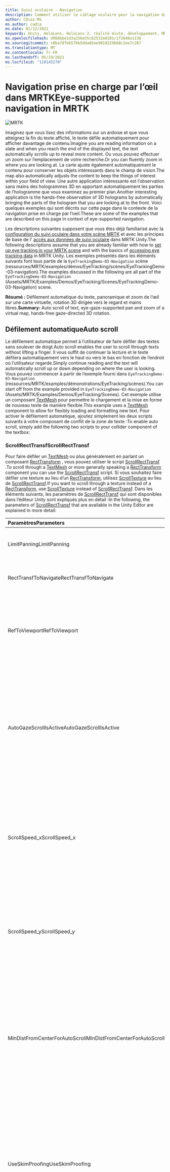 ```yaml
---
title: Suivi oculaire - Navigation
description: Comment utiliser le ciblage oculaire pour la navigation dans MRTK
author: CDiaz-MS
ms.author: cadia
ms.date: 01/12/2021
keywords: Unity, HoloLens, HoloLens 2, réalité mixte, développement, MRTK, EyeTracking,
ms.openlocfilehash: d966bbe1d3a256e55c62532e8101c1f2846e1136
ms.sourcegitcommit: c0ba7d7bb57bb5dda65ee9019229b68c2ee7c267
ms.translationtype: MT
ms.contentlocale: fr-FR
ms.lasthandoff: 05/19/2021
ms.locfileid: "110145270"
---
```

# <a name="eye-supported-navigation-in-mrtk"></a><span data-ttu-id="b7a47-104">Navigation prise en charge par l’œil dans MRTK</span><span class="sxs-lookup"><span data-stu-id="b7a47-104">Eye-supported navigation in MRTK</span></span>

![MRTK](../../images/eye-tracking/mrtk_et_navigation.png)

<span data-ttu-id="b7a47-106">Imaginez que vous lisez des informations sur un ardoise et que vous atteignez la fin du texte affiché, le texte défile automatiquement pour afficher davantage de contenu.</span><span class="sxs-lookup"><span data-stu-id="b7a47-106">Imagine you are reading information on a slate and when you reach the end of the displayed text, the text automatically scrolls up to reveal more content.</span></span> <span data-ttu-id="b7a47-107">Ou vous pouvez effectuer un zoom sur l’emplacement de votre recherche.</span><span class="sxs-lookup"><span data-stu-id="b7a47-107">Or you can fluently zoom in where you are looking at.</span></span> <span data-ttu-id="b7a47-108">La carte ajuste également automatiquement le contenu pour conserver les objets intéressants dans le champ de vision.</span><span class="sxs-lookup"><span data-stu-id="b7a47-108">The map also automatically adjusts the content to keep the things of interest within your field of view.</span></span> <span data-ttu-id="b7a47-109">Une autre application intéressante est l’observation sans mains des hologrammes 3D en apportant automatiquement les parties de l’hologramme que vous examinez au premier plan.</span><span class="sxs-lookup"><span data-stu-id="b7a47-109">Another interesting application is the hands-free observation of 3D holograms by automatically bringing the parts of the hologram that you are looking at to the front.</span></span> <span data-ttu-id="b7a47-110">Voici quelques exemples qui sont décrits sur cette page dans le contexte de la navigation prise en charge par l’oeil.</span><span class="sxs-lookup"><span data-stu-id="b7a47-110">These are some of the examples that are described on this page in context of eye-supported navigation.</span></span>

<span data-ttu-id="b7a47-111">Les descriptions suivantes supposent que vous êtes déjà familiarisé avec la [configuration du suivi oculaire dans votre scène MRTK](eye-tracking-basic-setup.md) et avec les principes de base de l' [accès aux données de suivi oculaire](eye-tracking-target-selection.md) dans MRTK Unity.</span><span class="sxs-lookup"><span data-stu-id="b7a47-111">The following descriptions assume that you are already familiar with how to [set up eye tracking in your MRTK scene](eye-tracking-basic-setup.md) and with the basics of [accessing eye tracking data](eye-tracking-target-selection.md) in MRTK Unity.</span></span>
<span data-ttu-id="b7a47-112">Les exemples présentés dans les éléments suivants font tous partie de la `EyeTrackingDemo-03-Navigation` scène (ressources/MRTK/examples/démos/EyeTracking/scènes/EyeTrackingDemo-03-navigation).</span><span class="sxs-lookup"><span data-stu-id="b7a47-112">The examples discussed in the following are all part of the `EyeTrackingDemo-03-Navigation` (Assets/MRTK/Examples/Demos/EyeTracking/Scenes/EyeTrackingDemo-03-Navigation) scene.</span></span>

<span data-ttu-id="b7a47-113">**Résumé :** Défilement automatique du texte, panoramique et zoom de l’œil sur une carte virtuelle, rotation 3D dirigée vers le regard et mains libres.</span><span class="sxs-lookup"><span data-stu-id="b7a47-113">**Summary:** Auto scroll of text, eye-gaze-supported pan and zoom of a virtual map, hands-free gaze-directed 3D rotation.</span></span>

## <a name="auto-scroll"></a><span data-ttu-id="b7a47-114">Défilement automatique</span><span class="sxs-lookup"><span data-stu-id="b7a47-114">Auto scroll</span></span>

<span data-ttu-id="b7a47-115">Le défilement automatique permet à l’utilisateur de faire défiler des textes sans soulever de doigt.</span><span class="sxs-lookup"><span data-stu-id="b7a47-115">Auto scroll enables the user to scroll through texts without lifting a finger.</span></span>
<span data-ttu-id="b7a47-116">Il vous suffit de continuer la lecture et le texte défilera automatiquement vers le haut ou vers le bas en fonction de l’endroit où l’utilisateur regarde.</span><span class="sxs-lookup"><span data-stu-id="b7a47-116">Simply continue reading and the text will automatically scroll up or down depending on where the user is looking.</span></span>
<span data-ttu-id="b7a47-117">Vous pouvez commencer à partir de l’exemple fourni dans `EyeTrackingDemo-03-Navigation` (ressources/MRTK/examples/démonstrations/EyeTracking/scènes).</span><span class="sxs-lookup"><span data-stu-id="b7a47-117">You can start off from the example provided in `EyeTrackingDemo-03-Navigation` (Assets/MRTK/Examples/Demos/EyeTracking/Scenes).</span></span>
<span data-ttu-id="b7a47-118">Cet exemple utilise un composant [TextMesh](https://docs.unity3d.com/ScriptReference/TextMesh.html) pour permettre le chargement et la mise en forme de nouveau texte de manière flexible.</span><span class="sxs-lookup"><span data-stu-id="b7a47-118">This example uses a [TextMesh](https://docs.unity3d.com/ScriptReference/TextMesh.html) component to allow for flexibly loading and formatting new text.</span></span>
<span data-ttu-id="b7a47-119">Pour activer le défilement automatique, ajoutez simplement les deux scripts suivants à votre composant de conflit de la zone de texte :</span><span class="sxs-lookup"><span data-stu-id="b7a47-119">To enable auto scroll, simply add the following two scripts to your collider component of the textbox:</span></span>

### <a name="scrollrecttransf"></a><span data-ttu-id="b7a47-120">ScrollRectTransf</span><span class="sxs-lookup"><span data-stu-id="b7a47-120">ScrollRectTransf</span></span>

<span data-ttu-id="b7a47-121">Pour faire défiler un [TextMesh](https://docs.unity3d.com/ScriptReference/TextMesh.html) ou plus généralement en parlant un composant [RectTransform](https://docs.unity3d.com/ScriptReference/RectTransform.html) , vous pouvez utiliser le script [ScrollRectTransf](xref:Microsoft.MixedReality.Toolkit.Examples.Demos.EyeTracking.ScrollRectTransf) .</span><span class="sxs-lookup"><span data-stu-id="b7a47-121">To scroll through a [TextMesh](https://docs.unity3d.com/ScriptReference/TextMesh.html) or more generally speaking a [RectTransform](https://docs.unity3d.com/ScriptReference/RectTransform.html) component you can use the [ScrollRectTransf](xref:Microsoft.MixedReality.Toolkit.Examples.Demos.EyeTracking.ScrollRectTransf) script.</span></span>
<span data-ttu-id="b7a47-122">Si vous souhaitez faire défiler une texture au lieu d’un [RectTransform](https://docs.unity3d.com/ScriptReference/RectTransform.html), utilisez [ScrollTexture](xref:Microsoft.MixedReality.Toolkit.Examples.Demos.EyeTracking.ScrollTexture) au lieu de [ScrollRectTransf](xref:Microsoft.MixedReality.Toolkit.Examples.Demos.EyeTracking.ScrollRectTransf).</span><span class="sxs-lookup"><span data-stu-id="b7a47-122">If you want to scroll through a texture instead of a [RectTransform](https://docs.unity3d.com/ScriptReference/RectTransform.html), use [ScrollTexture](xref:Microsoft.MixedReality.Toolkit.Examples.Demos.EyeTracking.ScrollTexture) instead of [ScrollRectTransf](xref:Microsoft.MixedReality.Toolkit.Examples.Demos.EyeTracking.ScrollRectTransf).</span></span>
<span data-ttu-id="b7a47-123">Dans les éléments suivants, les paramètres de [ScrollRectTransf](xref:Microsoft.MixedReality.Toolkit.Examples.Demos.EyeTracking.ScrollRectTransf) qui sont disponibles dans l’éditeur Unity sont expliqués plus en détail :</span><span class="sxs-lookup"><span data-stu-id="b7a47-123">In the following, the parameters of [ScrollRectTransf](xref:Microsoft.MixedReality.Toolkit.Examples.Demos.EyeTracking.ScrollRectTransf) that are available in the Unity Editor are explained in more detail:</span></span>

<span data-ttu-id="b7a47-124">Paramètres</span><span class="sxs-lookup"><span data-stu-id="b7a47-124">Parameters</span></span> | <span data-ttu-id="b7a47-125">Description</span><span class="sxs-lookup"><span data-stu-id="b7a47-125">Description</span></span>
:---- | :----
<span data-ttu-id="b7a47-126">LimitPanning</span><span class="sxs-lookup"><span data-stu-id="b7a47-126">LimitPanning</span></span> | <span data-ttu-id="b7a47-127">S’il est activé, arrête le contenu défilant à ses limites.</span><span class="sxs-lookup"><span data-stu-id="b7a47-127">If enabled, will stop the scrollable content at its boundary.</span></span>
<span data-ttu-id="b7a47-128">RectTransfToNavigate</span><span class="sxs-lookup"><span data-stu-id="b7a47-128">RectTransfToNavigate</span></span> | <span data-ttu-id="b7a47-129">Référence au [RectTransform](https://docs.unity3d.com/ScriptReference/RectTransform.html) dans lequel défiler.</span><span class="sxs-lookup"><span data-stu-id="b7a47-129">Reference to the [RectTransform](https://docs.unity3d.com/ScriptReference/RectTransform.html) to scroll in.</span></span>
<span data-ttu-id="b7a47-130">RefToViewport</span><span class="sxs-lookup"><span data-stu-id="b7a47-130">RefToViewport</span></span> | <span data-ttu-id="b7a47-131">Référence au [RectTransform](https://docs.unity3d.com/ScriptReference/RectTransform.html) parent du contenu défilant pour déterminer le décalage et la limite corrects.</span><span class="sxs-lookup"><span data-stu-id="b7a47-131">Reference to the parent [RectTransform](https://docs.unity3d.com/ScriptReference/RectTransform.html) of the scrollable content to determine the correct offset and boundary.</span></span>
<span data-ttu-id="b7a47-132">AutoGazeScrollIsActive</span><span class="sxs-lookup"><span data-stu-id="b7a47-132">AutoGazeScrollIsActive</span></span> | <span data-ttu-id="b7a47-133">Si cette option est activée, le texte est automatiquement défilant si l’utilisateur regarde une *région active* (par exemple, la partie supérieure et inférieure de votre volet de défilement si la vitesse de défilement verticale n’est pas égale à zéro).</span><span class="sxs-lookup"><span data-stu-id="b7a47-133">If enabled, the text will automatically scroll if the user looks at an *active region* (e.g., the top and bottom part of your scroll panel if the vertical scroll speed is not zero).</span></span>
<span data-ttu-id="b7a47-134">ScrollSpeed_x</span><span class="sxs-lookup"><span data-stu-id="b7a47-134">ScrollSpeed_x</span></span> | <span data-ttu-id="b7a47-135">Si la valeur est égale à zéro, le défilement horizontal est activé.</span><span class="sxs-lookup"><span data-stu-id="b7a47-135">If set to a value unequal to zero, horizontal scroll will be enabled.</span></span> <span data-ttu-id="b7a47-136">Les valeurs négatives signifient une modification du sens de défilement : de gauche à droite ou de droite à gauche.</span><span class="sxs-lookup"><span data-stu-id="b7a47-136">Negative values mean a change in scroll direction: Left to right vs. right to left.</span></span>
<span data-ttu-id="b7a47-137">ScrollSpeed_y</span><span class="sxs-lookup"><span data-stu-id="b7a47-137">ScrollSpeed_y</span></span> | <span data-ttu-id="b7a47-138">Si la valeur est égale à zéro, le défilement vertical est activé.</span><span class="sxs-lookup"><span data-stu-id="b7a47-138">If set to a value unequal to zero, vertical scroll will be enabled.</span></span> <span data-ttu-id="b7a47-139">Les valeurs négatives signifient une modification du sens de défilement : jusqu’à la baisse jusqu’à la baisse.</span><span class="sxs-lookup"><span data-stu-id="b7a47-139">Negative values mean a change in scroll direction:  Up to down vs. down to up.</span></span>
<span data-ttu-id="b7a47-140">MinDistFromCenterForAutoScroll</span><span class="sxs-lookup"><span data-stu-id="b7a47-140">MinDistFromCenterForAutoScroll</span></span> | <span data-ttu-id="b7a47-141">Distance minimale normalisée dans x et y à partir du centre de la zone d’accès de la cible (0,0) à faire défiler.</span><span class="sxs-lookup"><span data-stu-id="b7a47-141">Normalized minimal distance in x and y from center of the target's hit box (0, 0) to scroll.</span></span> <span data-ttu-id="b7a47-142">Par conséquent, les valeurs doivent être comprises entre 0 (toujours défiler) et 0,5 (pas de défilement).</span><span class="sxs-lookup"><span data-stu-id="b7a47-142">Thus, values must range between 0 (always scroll) and 0.5 (no scroll).</span></span>
<span data-ttu-id="b7a47-143">UseSkimProofing</span><span class="sxs-lookup"><span data-stu-id="b7a47-143">UseSkimProofing</span></span> | <span data-ttu-id="b7a47-144">S’il est activé, il empêche les mouvements de défilement soudains quand vous recherchez rapidement.</span><span class="sxs-lookup"><span data-stu-id="b7a47-144">If enabled, it prevents sudden scroll movements when quickly looking around.</span></span> <span data-ttu-id="b7a47-145">Cela peut rendre le défilement moins réactif.</span><span class="sxs-lookup"><span data-stu-id="b7a47-145">This may make scrolling feel less responsive though.</span></span> <span data-ttu-id="b7a47-146">Il peut être réglé avec la valeur *SkimProofUpdateSpeed* .</span><span class="sxs-lookup"><span data-stu-id="b7a47-146">It can be tuned with the *SkimProofUpdateSpeed* value.</span></span>
<span data-ttu-id="b7a47-147">SkimProofUpdateSpeed</span><span class="sxs-lookup"><span data-stu-id="b7a47-147">SkimProofUpdateSpeed</span></span> | <span data-ttu-id="b7a47-148">Plus la valeur est faible, plus le défilement est lent après l’écumage.</span><span class="sxs-lookup"><span data-stu-id="b7a47-148">The lower the value, the slower the scrolling will speed up after skimming.</span></span> <span data-ttu-id="b7a47-149">Valeur recommandée : 5.</span><span class="sxs-lookup"><span data-stu-id="b7a47-149">Recommended value: 5.</span></span>

![Configuration du défilement prise en charge par l’oeil dans Unity](../../images/eye-tracking/mrtk_et_nav_scroll.jpg)

### <a name="eyetrackingtarget"></a><span data-ttu-id="b7a47-151">EyeTrackingTarget</span><span class="sxs-lookup"><span data-stu-id="b7a47-151">EyeTrackingTarget</span></span>

<span data-ttu-id="b7a47-152">L’attachement du composant _EyeTrackingTarget_ permet de gérer de manière flexible les événements liés au regard.</span><span class="sxs-lookup"><span data-stu-id="b7a47-152">Attaching the _EyeTrackingTarget_ component allows for flexibly handle eye-gaze-related events.</span></span>
<span data-ttu-id="b7a47-153">L’exemple de défilement montre un texte de défilement qui démarre lorsque l’utilisateur *regarde* le panneau et s’arrête lorsque l’utilisateur *regarde* son contenu.</span><span class="sxs-lookup"><span data-stu-id="b7a47-153">The scroll sample demonstrates scrolling text that starts when the user *looks* at the panel and stops when the user is *looking away* from it.</span></span>
<span data-ttu-id="b7a47-154">![Configuration du défilement prise en charge par l’œil dans Unity : EyeTrackingTarget](../../images/eye-tracking/mrtk_et_nav_scroll_ettarget.jpg)</span><span class="sxs-lookup"><span data-stu-id="b7a47-154">![Eye-supported scroll setup in Unity: EyeTrackingTarget](../../images/eye-tracking/mrtk_et_nav_scroll_ettarget.jpg)</span></span>

## <a name="gaze-supported-pan-and-zoom"></a><span data-ttu-id="b7a47-155">Panoramique et zoom pris en charge dans le regard</span><span class="sxs-lookup"><span data-stu-id="b7a47-155">Gaze-supported pan and zoom</span></span>

<span data-ttu-id="b7a47-156">Qui n’a pas utilisé de carte virtuelle avant de rechercher sa résidence ou d’explorer les nouveaux emplacements ?</span><span class="sxs-lookup"><span data-stu-id="b7a47-156">Who hasn't used a virtual map before to search for their home or to explore entirely new places?</span></span> <span data-ttu-id="b7a47-157">Le suivi oculaire vous permet d’approfondir directement les parties qui vous intéressent et de faire un zoom avant, vous pouvez suivre facilement le cours d’une rue pour explorer votre voisinage.</span><span class="sxs-lookup"><span data-stu-id="b7a47-157">Eye tracking allows you to directly dive into exactly the parts that you're interested in and once zoomed in, you can smoothly follow the course of a street to explore your neighborhood!</span></span>
<span data-ttu-id="b7a47-158">Cela n’est pas seulement utile pour l’exploration des cartes géographiques, mais également pour l’extraction des détails dans des photographies, des visualisations de données ou même une image médicale en flux continu.</span><span class="sxs-lookup"><span data-stu-id="b7a47-158">This is not only useful for exploring geographical maps, but also to checking out details in photographs, data visualizations or even live-streamed medical imagery.</span></span> <span data-ttu-id="b7a47-159">L’utilisation de cette fonctionnalité dans votre application est simple !</span><span class="sxs-lookup"><span data-stu-id="b7a47-159">To use this capability in your app is easy!</span></span> <span data-ttu-id="b7a47-160">Pour obtenir le contenu rendu sur une [texture]( https://docs.unity3d.com/ScriptReference/Texture.html) (par exemple, une photo, des données diffusées en continu), ajoutez simplement le script [PanZoomTexture](xref:Microsoft.MixedReality.Toolkit.Examples.Demos.EyeTracking.PanZoomTexture) .</span><span class="sxs-lookup"><span data-stu-id="b7a47-160">For content rendered to a [Texture]( https://docs.unity3d.com/ScriptReference/Texture.html) (e.g., a photo, streamed data), simply add the [PanZoomTexture](xref:Microsoft.MixedReality.Toolkit.Examples.Demos.EyeTracking.PanZoomTexture) script.</span></span>
<span data-ttu-id="b7a47-161">Pour un [RectTransform](https://docs.unity3d.com/ScriptReference/RectTransform.html) , utilisez [PanZoomRectTransf](xref:Microsoft.MixedReality.Toolkit.Examples.Demos.EyeTracking.PanZoomRectTransf).</span><span class="sxs-lookup"><span data-stu-id="b7a47-161">For a [RectTransform](https://docs.unity3d.com/ScriptReference/RectTransform.html) use [PanZoomRectTransf](xref:Microsoft.MixedReality.Toolkit.Examples.Demos.EyeTracking.PanZoomRectTransf).</span></span> <span data-ttu-id="b7a47-162">En étendant la fonctionnalité de [défilement automatique](#auto-scroll) , nous activons essentiellement pour faire défiler à la fois verticalement et horizontalement en même temps et agrandir le contenu autour du point de focalisation actuel de l’utilisateur.</span><span class="sxs-lookup"><span data-stu-id="b7a47-162">Extending the [Auto Scroll](#auto-scroll) capability, we essentially enable to scroll both vertically and horizontally at the same time and magnify content right around the user's current focus point.</span></span>

<span data-ttu-id="b7a47-163">Paramètres</span><span class="sxs-lookup"><span data-stu-id="b7a47-163">Parameters</span></span> | <span data-ttu-id="b7a47-164">Description</span><span class="sxs-lookup"><span data-stu-id="b7a47-164">Description</span></span>
:---- | :----
<span data-ttu-id="b7a47-165">LimitPanning</span><span class="sxs-lookup"><span data-stu-id="b7a47-165">LimitPanning</span></span> | <span data-ttu-id="b7a47-166">S’il est activé, arrête le contenu défilant à ses limites.</span><span class="sxs-lookup"><span data-stu-id="b7a47-166">If enabled, will stop the scrollable content at its boundary.</span></span>
<span data-ttu-id="b7a47-167">HandZoomEnabledOnStartup</span><span class="sxs-lookup"><span data-stu-id="b7a47-167">HandZoomEnabledOnStartup</span></span> | <span data-ttu-id="b7a47-168">Indique si les gestes à la main sont automatiquement activés pour effectuer un mouvement de zoom.</span><span class="sxs-lookup"><span data-stu-id="b7a47-168">Indicates whether hand gestures are automatically enabled to perform a zoom gesture.</span></span> <span data-ttu-id="b7a47-169">Vous souhaiterez peut-être la désactiver à première vue pour éviter de déclencher accidentellement des actions de zoom.</span><span class="sxs-lookup"><span data-stu-id="b7a47-169">You may want to disable it at first to avoid accidentally triggering zoom actions.</span></span>
<span data-ttu-id="b7a47-170">RendererOfTextureToBeNavigated</span><span class="sxs-lookup"><span data-stu-id="b7a47-170">RendererOfTextureToBeNavigated</span></span> | <span data-ttu-id="b7a47-171">Convertisseur référencé de la texture à parcourir.</span><span class="sxs-lookup"><span data-stu-id="b7a47-171">Referenced renderer of the texture to be navigated.</span></span>
<span data-ttu-id="b7a47-172">Zoom_Acceleration</span><span class="sxs-lookup"><span data-stu-id="b7a47-172">Zoom_Acceleration</span></span> | <span data-ttu-id="b7a47-173">Accélération de zoom définissant la pente du mappage de la fonction de vitesse logistique.</span><span class="sxs-lookup"><span data-stu-id="b7a47-173">Zoom acceleration defining the steepness of logistic speed function mapping.</span></span>
<span data-ttu-id="b7a47-174">Zoom_SpeedMax</span><span class="sxs-lookup"><span data-stu-id="b7a47-174">Zoom_SpeedMax</span></span> | <span data-ttu-id="b7a47-175">Vitesse maximale du zoom.</span><span class="sxs-lookup"><span data-stu-id="b7a47-175">Maximum zoom speed.</span></span>
<span data-ttu-id="b7a47-176">Zoom_MinScale</span><span class="sxs-lookup"><span data-stu-id="b7a47-176">Zoom_MinScale</span></span> | <span data-ttu-id="b7a47-177">Échelle minimale de la texture pour le zoom avant, par exemple 0,5 f (la moitié de la taille d’origine).</span><span class="sxs-lookup"><span data-stu-id="b7a47-177">Minimum scale of the texture for zoom in - e.g., 0.5f (half the original size).</span></span>
<span data-ttu-id="b7a47-178">Zoom_MaxScale</span><span class="sxs-lookup"><span data-stu-id="b7a47-178">Zoom_MaxScale</span></span> | <span data-ttu-id="b7a47-179">Échelle maximale de la texture pour zoom arrière, par exemple 1F (taille d’origine) ou 2.0 f (double de la taille d’origine).</span><span class="sxs-lookup"><span data-stu-id="b7a47-179">Maximum scale of the texture for zoom out - e.g., 1f (the original size) or 2.0f (double the original size).</span></span>
<span data-ttu-id="b7a47-180">Zoom_TimeInSecToZoom</span><span class="sxs-lookup"><span data-stu-id="b7a47-180">Zoom_TimeInSecToZoom</span></span> | <span data-ttu-id="b7a47-181">Zoom chronométré : une fois déclenchée, un zoom avant/arrière est effectué pour la durée spécifiée en secondes.</span><span class="sxs-lookup"><span data-stu-id="b7a47-181">Timed zoom: Once triggered, a zoom in/out will be performed for the given amount of time in seconds.</span></span>
<span data-ttu-id="b7a47-182">Zoom_Gesture</span><span class="sxs-lookup"><span data-stu-id="b7a47-182">Zoom_Gesture</span></span> | <span data-ttu-id="b7a47-183">Type de mouvement à utiliser pour effectuer un zoom avant/arrière.</span><span class="sxs-lookup"><span data-stu-id="b7a47-183">Type of hand gesture to use to zoom in/out.</span></span>
--- | ---
<span data-ttu-id="b7a47-184">Pan_AutoScrollIsActive</span><span class="sxs-lookup"><span data-stu-id="b7a47-184">Pan_AutoScrollIsActive</span></span> | <span data-ttu-id="b7a47-185">Si cette option est activée, le texte est automatiquement défilant si l’utilisateur regarde une *région active* (par exemple, la partie supérieure et inférieure de votre volet de défilement si la vitesse de défilement verticale n’est pas égale à zéro).</span><span class="sxs-lookup"><span data-stu-id="b7a47-185">If enabled, the text will automatically scroll if the user looks at an *active region* (e.g., the top and bottom part of your scroll panel if the vertical scroll speed is not zero).</span></span>
<span data-ttu-id="b7a47-186">Pan_Speed_x</span><span class="sxs-lookup"><span data-stu-id="b7a47-186">Pan_Speed_x</span></span> | <span data-ttu-id="b7a47-187">Si la valeur est égale à zéro, le défilement horizontal est activé.</span><span class="sxs-lookup"><span data-stu-id="b7a47-187">If set to a value unequal to zero, horizontal scroll will be enabled.</span></span> <span data-ttu-id="b7a47-188">Les valeurs négatives signifient une modification du sens de défilement : de gauche à droite ou de droite à gauche.</span><span class="sxs-lookup"><span data-stu-id="b7a47-188">Negative values mean a change in scroll direction: Left to right vs. right to left.</span></span>
<span data-ttu-id="b7a47-189">Pan_Speed_y</span><span class="sxs-lookup"><span data-stu-id="b7a47-189">Pan_Speed_y</span></span> | <span data-ttu-id="b7a47-190">Si la valeur est égale à zéro, le défilement vertical est activé.</span><span class="sxs-lookup"><span data-stu-id="b7a47-190">If set to a value unequal to zero, vertical scroll will be enabled.</span></span> <span data-ttu-id="b7a47-191">Les valeurs négatives signifient une modification du sens de défilement : jusqu’à la baisse jusqu’à la baisse.</span><span class="sxs-lookup"><span data-stu-id="b7a47-191">Negative values mean a change in scroll direction:  Up to down vs. down to up.</span></span>
<span data-ttu-id="b7a47-192">Pan_MinDistFromCenter</span><span class="sxs-lookup"><span data-stu-id="b7a47-192">Pan_MinDistFromCenter</span></span> | <span data-ttu-id="b7a47-193">Distance minimale normalisée dans x et y à partir du centre de la zone d’accès de la cible (0,0) à faire défiler.</span><span class="sxs-lookup"><span data-stu-id="b7a47-193">Normalized minimal distance in x and y from center of the target's hit box (0, 0) to scroll.</span></span> <span data-ttu-id="b7a47-194">Par conséquent, les valeurs doivent être comprises entre 0 (toujours défiler) et 0,5 (pas de défilement).</span><span class="sxs-lookup"><span data-stu-id="b7a47-194">Thus, values must range between 0 (always scroll) and 0.5 (no scroll).</span></span>
<span data-ttu-id="b7a47-195">UseSkimProofing</span><span class="sxs-lookup"><span data-stu-id="b7a47-195">UseSkimProofing</span></span> | <span data-ttu-id="b7a47-196">S’il est activé, il empêche les mouvements de défilement soudains quand vous recherchez rapidement.</span><span class="sxs-lookup"><span data-stu-id="b7a47-196">If enabled, it prevents sudden scroll movements when quickly looking around.</span></span> <span data-ttu-id="b7a47-197">Cela peut rendre le défilement moins réactif.</span><span class="sxs-lookup"><span data-stu-id="b7a47-197">This may make scrolling feel less responsive though.</span></span> <span data-ttu-id="b7a47-198">Il peut être réglé avec la valeur *SkimProofUpdateSpeed* .</span><span class="sxs-lookup"><span data-stu-id="b7a47-198">It can be tuned with the *SkimProofUpdateSpeed* value.</span></span>
<span data-ttu-id="b7a47-199">SkimProofUpdateSpeed</span><span class="sxs-lookup"><span data-stu-id="b7a47-199">SkimProofUpdateSpeed</span></span> | <span data-ttu-id="b7a47-200">Plus la valeur est faible, plus le défilement est lent après l’écumage.</span><span class="sxs-lookup"><span data-stu-id="b7a47-200">The lower the value, the slower the scrolling will speed up after skimming.</span></span> <span data-ttu-id="b7a47-201">Valeur recommandée : 5.</span><span class="sxs-lookup"><span data-stu-id="b7a47-201">Recommended value: 5.</span></span>

![Configuration de panoramique et de zoom prise en charge par l’oeil dans Unity](../../images/eye-tracking/mrtk_et_nav_panzoom.jpg)

## <a name="attention-based-3d-rotation"></a><span data-ttu-id="b7a47-203">Rotation 3D en fonction de l’attention</span><span class="sxs-lookup"><span data-stu-id="b7a47-203">Attention-based 3D rotation</span></span>

<span data-ttu-id="b7a47-204">Imaginez qu’il s’agit d’un objet en 3D et des parties que vous souhaitez voir de façon plus précise que si le système vous rappelle et qu’il vous informe de la rotation de l’élément.</span><span class="sxs-lookup"><span data-stu-id="b7a47-204">Imagine looking at a 3D object and the parts you want to see more closely magically turn toward you - as if the system would read your mind and know to turn the item toward you!</span></span>
<span data-ttu-id="b7a47-205">C’est l’idée des rotations 3D basées sur l’attention qui vous permettent d’examiner tout le côté d’un hologramme sans soulever de doigt.</span><span class="sxs-lookup"><span data-stu-id="b7a47-205">That is the idea for attention-based 3D rotations which enable you to investigate all side of a hologram without lifting a finger.</span></span>
<span data-ttu-id="b7a47-206">Pour activer ce comportement, ajoutez simplement le script [OnLookAtRotateByEyeGaze](xref:Microsoft.MixedReality.Toolkit.Examples.Demos.EyeTracking.OnLookAtRotateByEyeGaze) à la partie de votre gameobject avec un composant de [collision](https://docs.unity3d.com/ScriptReference/Collider.html) .</span><span class="sxs-lookup"><span data-stu-id="b7a47-206">To enable this behavior, simply add the [OnLookAtRotateByEyeGaze](xref:Microsoft.MixedReality.Toolkit.Examples.Demos.EyeTracking.OnLookAtRotateByEyeGaze) script to the part of your GameObject with a [Collider](https://docs.unity3d.com/ScriptReference/Collider.html) component.</span></span>
<span data-ttu-id="b7a47-207">Vous pouvez modifier plusieurs paramètres listés ci-dessous pour limiter la vitesse et l’orientation de l’hologramme.</span><span class="sxs-lookup"><span data-stu-id="b7a47-207">You can tweak several parameters that are listed below to limit how fast and in which directions the hologram will turn.</span></span>

<span data-ttu-id="b7a47-208">Comme vous pouvez l’imaginer, le fait que ce comportement soit actif à tout moment peut rapidement devenir assez gênant dans une scène encombrée.</span><span class="sxs-lookup"><span data-stu-id="b7a47-208">As you can imagine, having this behavior active at all times may quickly become pretty distracting in a crowded scene.</span></span>
<span data-ttu-id="b7a47-209">C’est pourquoi vous souhaiterez peut-être commencer par ce comportement désactivé, puis l’activer rapidement à l’aide de commandes vocales.</span><span class="sxs-lookup"><span data-stu-id="b7a47-209">This is why you may want to start out with this behavior disabled and then enable it quickly using voice commands.</span></span>
<span data-ttu-id="b7a47-210">En guise d’alternative, nous avons ajouté un exemple dans `EyeTrackingDemo-03-Navigation` (ressources/MRTK/examples/démonstrations/EyeTracking/scènes) pour utiliser [TargetMoveToCamera](xref:Microsoft.MixedReality.Toolkit.Examples.Demos.EyeTracking.TargetMoveToCamera) pour lequel vous pouvez sélectionner une cible ciblée et vous l’Envolez simplement par *« je suis arrivé »*.</span><span class="sxs-lookup"><span data-stu-id="b7a47-210">Alternatively, we added an example in `EyeTrackingDemo-03-Navigation` (Assets/MRTK/Examples/Demos/EyeTracking/Scenes) to use [TargetMoveToCamera](xref:Microsoft.MixedReality.Toolkit.Examples.Demos.EyeTracking.TargetMoveToCamera) for which you can select a focused target and it flies in front of you - simply say *"Come to me"*.</span></span>

<span data-ttu-id="b7a47-211">Une fois en mode near, le mode de rotation automatique est activé automatiquement.</span><span class="sxs-lookup"><span data-stu-id="b7a47-211">Once in the near mode, the auto rotation mode is automatically enabled.</span></span>
<span data-ttu-id="b7a47-212">Dans ce mode, vous pouvez l’observer de tous les côtés, en le faisant simplement glisser et en l’examinant, en le contrainant ou en le faisant tourner et en le faisant pivoter avec votre main.</span><span class="sxs-lookup"><span data-stu-id="b7a47-212">In that mode, you can observe it from all sides either simply leaning back and looking at it, walking around it or reaching out to grab and rotate it with your hand.</span></span> <span data-ttu-id="b7a47-213">Lorsque vous faites disparaître la cible (Regardez & pincez ou dites *« renvoyer »*), elle retournera à son emplacement d’origine et cessera de vous réagir à partir de Afar.</span><span class="sxs-lookup"><span data-stu-id="b7a47-213">When you dismiss the target (look & pinch or say *"Send back"*), it will return to its original location and will stop reacting to you from afar.</span></span>

<span data-ttu-id="b7a47-214">Paramètres</span><span class="sxs-lookup"><span data-stu-id="b7a47-214">Parameters</span></span> | <span data-ttu-id="b7a47-215">Description</span><span class="sxs-lookup"><span data-stu-id="b7a47-215">Description</span></span>
:---- | :----
<span data-ttu-id="b7a47-216">SpeedX</span><span class="sxs-lookup"><span data-stu-id="b7a47-216">SpeedX</span></span> | <span data-ttu-id="b7a47-217">Vitesse de rotation horizontale.</span><span class="sxs-lookup"><span data-stu-id="b7a47-217">Horizontal rotation speed.</span></span>
<span data-ttu-id="b7a47-218">Rapide</span><span class="sxs-lookup"><span data-stu-id="b7a47-218">SpeedY</span></span> | <span data-ttu-id="b7a47-219">Vitesse de rotation verticale.</span><span class="sxs-lookup"><span data-stu-id="b7a47-219">Vertical rotation speed.</span></span>
<span data-ttu-id="b7a47-220">InverseX</span><span class="sxs-lookup"><span data-stu-id="b7a47-220">InverseX</span></span> | <span data-ttu-id="b7a47-221">Pour inverser le sens de rotation horizontal.</span><span class="sxs-lookup"><span data-stu-id="b7a47-221">To inverse the horizontal rotation direction.</span></span>
<span data-ttu-id="b7a47-222">Inversée</span><span class="sxs-lookup"><span data-stu-id="b7a47-222">InverseY</span></span> | <span data-ttu-id="b7a47-223">Pour inverser la direction de rotation verticale.</span><span class="sxs-lookup"><span data-stu-id="b7a47-223">To inverse the vertical rotation direction.</span></span>
<span data-ttu-id="b7a47-224">RotationThreshInDegrees</span><span class="sxs-lookup"><span data-stu-id="b7a47-224">RotationThreshInDegrees</span></span> | <span data-ttu-id="b7a47-225">Si l’angle entre « pointage vers cible » et « appareil photo vers cible » est inférieur à cette valeur, ne rien faire.</span><span class="sxs-lookup"><span data-stu-id="b7a47-225">If the angle between 'Gaze to Target' and 'Camera to Target' is less than this value, do nothing.</span></span> <span data-ttu-id="b7a47-226">Cela permet d’éviter les petites rotations instables..</span><span class="sxs-lookup"><span data-stu-id="b7a47-226">This is to prevent small jittery rotations..</span></span>
<span data-ttu-id="b7a47-227">MinRotX</span><span class="sxs-lookup"><span data-stu-id="b7a47-227">MinRotX</span></span> | <span data-ttu-id="b7a47-228">Angle de rotation horizontal minimal.</span><span class="sxs-lookup"><span data-stu-id="b7a47-228">Minimum horizontal rotation angle.</span></span> <span data-ttu-id="b7a47-229">Cela permet de limiter la rotation dans différentes directions.</span><span class="sxs-lookup"><span data-stu-id="b7a47-229">This is to limit the rotation in different directions.</span></span>
<span data-ttu-id="b7a47-230">MaxRotX</span><span class="sxs-lookup"><span data-stu-id="b7a47-230">MaxRotX</span></span> | <span data-ttu-id="b7a47-231">Angle de rotation horizontal maximal.</span><span class="sxs-lookup"><span data-stu-id="b7a47-231">Maximum horizontal rotation angle.</span></span> <span data-ttu-id="b7a47-232">Cela permet de limiter la rotation dans différentes directions.</span><span class="sxs-lookup"><span data-stu-id="b7a47-232">This is to limit the rotation in different directions.</span></span>
<span data-ttu-id="b7a47-233">MinRotY</span><span class="sxs-lookup"><span data-stu-id="b7a47-233">MinRotY</span></span> | <span data-ttu-id="b7a47-234">Angle de rotation verticale minimal pour limiter la rotation autour de l’axe x.</span><span class="sxs-lookup"><span data-stu-id="b7a47-234">Minimal vertical rotation angle to limit the rotation around the x axis.</span></span>
<span data-ttu-id="b7a47-235">MaxRotY</span><span class="sxs-lookup"><span data-stu-id="b7a47-235">MaxRotY</span></span> | <span data-ttu-id="b7a47-236">Angle de rotation vertical maximal pour limiter la rotation autour de l’axe y.</span><span class="sxs-lookup"><span data-stu-id="b7a47-236">Maximum vertical rotation angle to limit the rotation around the y axis.</span></span>

![Configuration de la rotation 3D prise en charge par l’œil dans Unity](../../images/eye-tracking/mrtk_et_nav_rotate.jpg)

<span data-ttu-id="b7a47-238">En résumé, les scripts ci-dessus doivent vous permettre de commencer à utiliser des regards oculaires pour diverses tâches de navigation d’entrée telles que les textes de défilement, le zoom et le panoramique des textures, ainsi que la rotation des hologrammes 3D.</span><span class="sxs-lookup"><span data-stu-id="b7a47-238">In summary, the above scripts should enable you to  get started to use eye gaze for various input navigation tasks such as scrolling texts, zooming and panning textures as well as rotating investigating 3D holograms.</span></span>

### <a name="see-also"></a><span data-ttu-id="b7a47-239">Voir aussi</span><span class="sxs-lookup"><span data-stu-id="b7a47-239">See also</span></span>

- [<span data-ttu-id="b7a47-240">Configuration de base MRTK pour utiliser le suivi oculaire</span><span class="sxs-lookup"><span data-stu-id="b7a47-240">Basic MRTK setup to use eye tracking</span></span>](eye-tracking-basic-setup.md)
- [<span data-ttu-id="b7a47-241">Sélection de la cible prise en charge par l’œil</span><span class="sxs-lookup"><span data-stu-id="b7a47-241">Eye-supported target selection</span></span>](eye-tracking-target-selection.md)

---
[<span data-ttu-id="b7a47-242">Retour à « suivi oculaire dans le MixedRealityToolkit »</span><span class="sxs-lookup"><span data-stu-id="b7a47-242">Back to "Eye tracking in the MixedRealityToolkit"</span></span>](eye-tracking-main.md)
